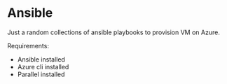 # Ansible
Just a random collections of ansible playbooks to provision VM on Azure.

Requirements:
- Ansible installed
- Azure cli installed
- Parallel installed
